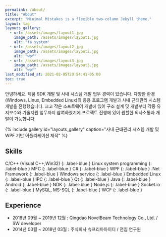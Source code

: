 ```yaml
---
permalink: /about/
title: "About"
excerpt: "Minimal Mistakes is a flexible two-column Jekyll theme."
layout: tag
layouts_gallery:
  - url: /assets/images/layout1.jpg
    image_path: /assets/images/layout1.jpg
    alt: "ta system"
  - url: /assets/images/layout2.jpg
    image_path: /assets/images/layout2.jpg
    alt: "wpf"
  - url: /assets/images/layout3.jpg
    image_path: /assets/images/layout3.jpg
    alt: "wpf"
last_modified_at: 2021-02-05T20:54:41-05:00
toc: true
---
```


안녕하세요. 제품 SDK 개발 및 사내 시스템 개발 업무 경력이 있습니다. 다양한 환경(Windows, Linux, Embedded Linux)의 응용 프로그램 개발과 사내 근태관리 시스템 개발을 진행했습니다. 크고 작은 소프트웨어 개발에 있어 구조 설계 및 개발부터 각종 유지보수와 기술지원 업무까지 참여하였기에 프로젝트 진행에 있어 원할한 의사소통과 개발이 가능합니다.

{% include gallery id="layouts_gallery" caption="사내 근태관리 시스템 개발 및 WPF 기반 어플리케이션 제작" %}

## Skills
<div class="code-example" markdown="1">
C/C++ (Visual C++,Win32)
{: .label-blue }
Linux system programming
{: .label-blue }
MFC
{: .label-blue }
C#
{: .label-blue }
WPF
{: .label-blue }
.Net Framework
{: .label-blue }
Windows service
{: .label-blue }
Embedded Linux
{: .label-blue }
IPC
{: .label-blue }
Qt
{: .label-blue }
Java
{: .label-blue }
Android
{: .label-blue }
NDK
{: .label-blue }
Node.js
{: .label-blue }
Socket.io
{: .label-blue }
MySQL, MS-SQL
{: .label-blue }
WCF
{: .label-blue }
</div>

## Experience

- 2018년 09월 ~ 2019년 12월 : Qingdao NovelBeam Technology Co., Ltd. / SW developer
- 2014년 03월 ~ 2018년 03월 : 주식회사 슈프리마아이디 / 전임 연구원
